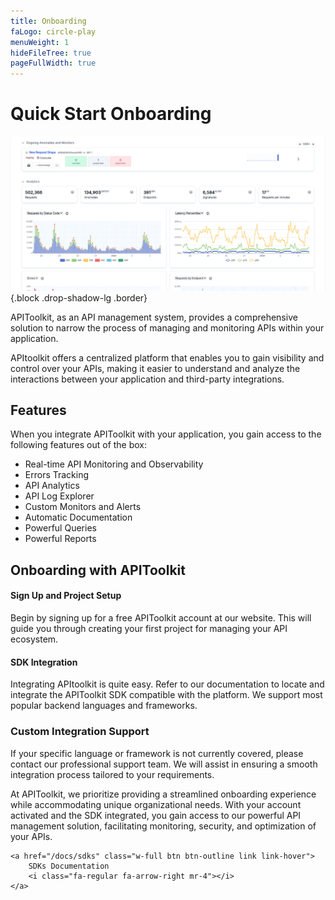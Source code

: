 ```yaml
---
title: Onboarding
faLogo: circle-play
menuWeight: 1
hideFileTree: true
pageFullWidth: true
---
```


# Quick Start Onboarding

![APItoolkit Dashboard screenshot](/assets/img/dashboard.png){.block .drop-shadow-lg .border}

APIToolkit, as an API management system, provides a comprehensive solution to narrow the process of managing and monitoring APIs within your application.

APItoolkit offers a centralized platform that enables you to gain visibility and control over your APIs, making it easier to understand and analyze the interactions between your application and third-party integrations.

## Features

When you integrate APIToolkit with your application, you gain access to the following features out of the box:

- Real-time API Monitoring and Observability
- Errors Tracking
- API Analytics
- API Log Explorer
- Custom Monitors and Alerts
- Automatic Documentation
- Powerful Queries
- Powerful Reports

## Onboarding with APIToolkit

#### Sign Up and Project Setup

Begin by signing up for a free APIToolkit account at our website. This will guide you through creating your first project for managing your API ecosystem.

#### SDK Integration

Integrating APItoolkit is quite easy. Refer to our documentation to locate and integrate the APIToolkit SDK compatible with the platform. We support most popular backend languages and frameworks.

### Custom Integration Support

If your specific language or framework is not currently covered, please contact our professional support team. We will assist in ensuring a smooth integration process tailored to your requirements.

At APIToolkit, we prioritize providing a streamlined onboarding experience while accommodating unique organizational needs. With your account activated and the SDK integrated, you gain access to our powerful API management solution, facilitating monitoring, security, and optimization of your APIs.

```=html
<a href="/docs/sdks" class="w-full btn btn-outline link link-hover">
    SDKs Documentation
    <i class="fa-regular fa-arrow-right mr-4"></i>
</a>
```
